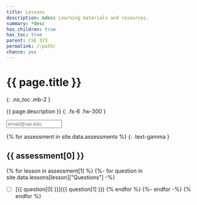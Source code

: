 ```yaml
---
title: Lessons
description: &desc Learning materials and resources.
summary: *desc
has_children: true
has_toc: true
parent: CSE 373
permalink: /:path/
chance: yes
---
```


# {{ page.title }}
{: .no_toc .mb-2 }

{{ page.description }}
{: .fs-6 .fw-300 }

<input id="email" type="email" size="15" placeholder="email@uw.edu" class="text-beta p-2" />

{% for assessment in site.data.assessments %}
{: .text-gamma }
## {{ assessment[0] }}

{% for lesson in assessment[1] %}
{%- for question in site.data.lessons[lesson]["Questions"] -%}
- [ ] [{{ question[0] }}]({{ question[1] }})
{% endfor %}
{%- endfor -%}
{% endfor %}

<script>
const email = document.getElementById("email");
const weeks = document.getElementsByClassName("text-gamma");

email.addEventListener("input", event => {
    const seed = event.target.value.trim().toLowerCase();
    for (const heading of weeks) {
        const ul = heading.nextElementSibling;
        for (const input of ul.getElementsByTagName("input")) {
            input.removeAttribute("checked");
        };
        if (seed.endsWith("@uw.edu")) {
            const chance = new Chance(heading.textContent + seed);
            const shuffled = chance.shuffle(ul.getElementsByTagName("input"));
            for (const input of shuffled.slice(0, 3).sort((x, y) => x - y)) {
                input.setAttribute("checked", "checked");
            };
        };
    };
});
</script>
